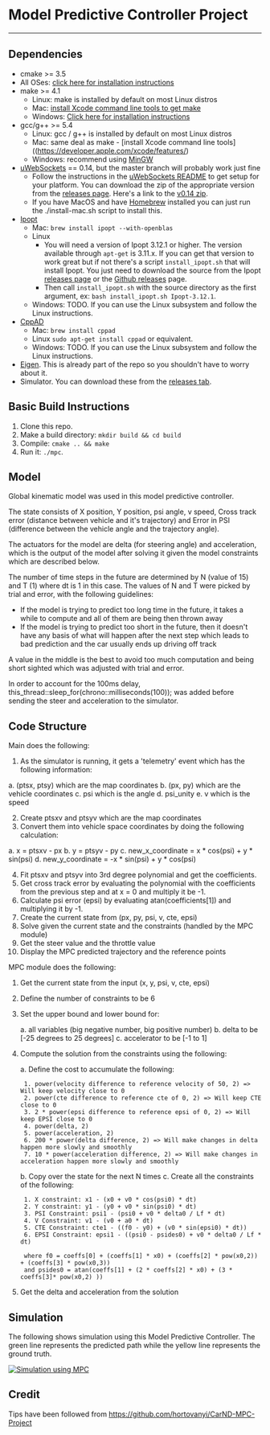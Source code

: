 # Model Predictive Controller Project

---


## Dependencies

* cmake >= 3.5
 * All OSes: [click here for installation instructions](https://cmake.org/install/)
* make >= 4.1
  * Linux: make is installed by default on most Linux distros
  * Mac: [install Xcode command line tools to get make](https://developer.apple.com/xcode/features/)
  * Windows: [Click here for installation instructions](http://gnuwin32.sourceforge.net/packages/make.htm)
* gcc/g++ >= 5.4
  * Linux: gcc / g++ is installed by default on most Linux distros
  * Mac: same deal as make - [install Xcode command line tools]((https://developer.apple.com/xcode/features/)
  * Windows: recommend using [MinGW](http://www.mingw.org/)
* [uWebSockets](https://github.com/uWebSockets/uWebSockets) == 0.14, but the master branch will probably work just fine
  * Follow the instructions in the [uWebSockets README](https://github.com/uWebSockets/uWebSockets/blob/master/README.md) to get setup for your platform. You can download the zip of the appropriate version from the [releases page](https://github.com/uWebSockets/uWebSockets/releases). Here's a link to the [v0.14 zip](https://github.com/uWebSockets/uWebSockets/archive/v0.14.0.zip).
  * If you have MacOS and have [Homebrew](https://brew.sh/) installed you can just run the ./install-mac.sh script to install this.
* [Ipopt](https://projects.coin-or.org/Ipopt)
  * Mac: `brew install ipopt --with-openblas`
  * Linux
    * You will need a version of Ipopt 3.12.1 or higher. The version available through `apt-get` is 3.11.x. If you can get that version to work great but if not there's a script `install_ipopt.sh` that will install Ipopt. You just need to download the source from the Ipopt [releases page](https://www.coin-or.org/download/source/Ipopt/) or the [Github releases](https://github.com/coin-or/Ipopt/releases) page.
    * Then call `install_ipopt.sh` with the source directory as the first argument, ex: `bash install_ipopt.sh Ipopt-3.12.1`. 
  * Windows: TODO. If you can use the Linux subsystem and follow the Linux instructions.
* [CppAD](https://www.coin-or.org/CppAD/)
  * Mac: `brew install cppad`
  * Linux `sudo apt-get install cppad` or equivalent.
  * Windows: TODO. If you can use the Linux subsystem and follow the Linux instructions.
* [Eigen](http://eigen.tuxfamily.org/index.php?title=Main_Page). This is already part of the repo so you shouldn't have to worry about it.
* Simulator. You can download these from the [releases tab](https://github.com/udacity/CarND-MPC-Project/releases).


## Basic Build Instructions


1. Clone this repo.
2. Make a build directory: `mkdir build && cd build`
3. Compile: `cmake .. && make`
4. Run it: `./mpc`.

## Model

Global kinematic model was used in this model predictive controller.

The state consists of X position, Y position, psi angle, v speed, Cross track error (distance between vehicle and it's trajectory) and Error in PSI (difference between the vehicle angle and the trajectory angle).

The actuators for the model are delta (for steering angle) and acceleration, which is the output of the model after solving it given the model constraints which are described below.

The number of time steps in the future are determined by N (value of 15) and T (1) where dt is 1 in this case.
The values of N and T were picked by trial and error, with the following guidelines:
 - If the model is trying to predict too long time in the future, it takes a while to compute and all of them are being then thrown away
 - If the model is trying to predict too short in the future, then it doesn't have any basis of what will happen after the next step which leads to bad prediction and the car usually ends up driving off track

A value in the middle is the best to avoid too much computation and being short sighted which was adjusted with trial and error.

In order to account for the 100ms delay, this_thread::sleep_for(chrono::milliseconds(100)); was added before sending the steer and acceleration to the simulator.

## Code Structure

Main does the following:

1. As the simulator is running, it gets a 'telemetry' event which has the following information:

  a. (ptsx, ptsy) which are the map coordinates
  b. (px, py) which are the vehicle coordinates
  c. psi which is the angle
  d. psi_unity
  e. v which is the speed

2. Create ptsxv and ptsyv which are the map coordinates
3. Convert them into vehicle space coordinates by doing the following calculation:

  a. x = ptsxv - px
  b. y = ptsyv - py
  c. new_x_coordinate = x * cos(psi) + y * sin(psi)
  d. new_y_coordinate = -x * sin(psi) + y * cos(psi)

4. Fit ptsxv and ptsyv into 3rd degree polynomial and get the coefficients.
5. Get cross track error by evaluating the polynomial with the coefficients from the previous step and at x = 0 and multiply it be -1.
6. Calculate psi error (epsi) by evaluating atan(coefficients[1]) and multiplying it by -1.
7. Create the current state from (px, py, psi, v, cte, epsi)
8. Solve given the current state and the constraints (handled by the MPC module)
9. Get the steer value and the throttle value
10. Display the MPC predicted trajectory and the reference points

MPC module does the following:

1. Get the current state from the input (x, y, psi, v, cte, epsi)
2. Define the number of constraints to be 6
3. Set the upper bound and lower bound for:

    a. all variables (big negative number, big positive number)
    b. delta to be [-25 degrees to 25 degrees]
    c. accelerator to be [-1 to 1]

4. Compute the solution from the constraints using the following:

    a. Define the cost to accumulate the following:

        1. power(velocity difference to reference velocity of 50, 2) => Will keep velocity close to 0
        2. power(cte difference to reference cte of 0, 2) => Will keep CTE close to 0
        3. 2 * power(epsi difference to reference epsi of 0, 2) => Will keep EPSI close to 0
        4. power(delta, 2)
        5. power(acceleration, 2)
        6. 200 * power(delta difference, 2) => Will make changes in delta happen more slowly and smoothly
        7. 10 * power(acceleration difference, 2) => Will make changes in acceleration happen more slowly and smoothly

    b. Copy over the state for the next N times
    c. Create all the constraints of the following:

        1. X constraint: x1 - (x0 + v0 * cos(psi0) * dt)
        2. Y constraint: y1 - (y0 + v0 * sin(psi0) * dt)
        3. PSI Constraint: psi1 - (psi0 + v0 * delta0 / Lf * dt)
        4. V Constraint: v1 - (v0 + a0 * dt)
        5. CTE Constraint: cte1 - ((f0 - y0) + (v0 * sin(epsi0) * dt))
        6. EPSI Constraint: epsi1 - ((psi0 - psides0) + v0 * delta0 / Lf * dt)

        where f0 = coeffs[0] + (coeffs[1] * x0) + (coeffs[2] * pow(x0,2)) + (coeffs[3] * pow(x0,3))
        and psides0 = atan(coeffs[1] + (2 * coeffs[2] * x0) + (3 * coeffs[3]* pow(x0,2) ))


5. Get the delta and acceleration from the solution

## Simulation

The following shows simulation using this Model Predictive Controller.
The green line represents the predicted path while the yellow line represents the ground truth.

[![Simulation using MPC](https://img.youtube.com/vi/NxKmWrKG7eY/0.jpg)](https://youtu.be/NxKmWrKG7eY)

## Credit

Tips have been followed from https://github.com/hortovanyi/CarND-MPC-Project